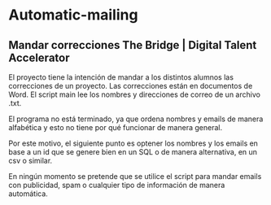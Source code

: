 # Automatic-mailing
## Mandar correcciones The Bridge | Digital Talent Accelerator


El proyecto tiene la intención de mandar a los distintos alumnos las correcciones de un proyecto. Las correcciones están en documentos de Word. 
El script main lee los nombres y direcciones de correo de un archivo .txt.

El programa no está terminado, ya que ordena nombres y emails de manera alfabética y esto no tiene por qué funcionar de manera general. 

Por este motivo, el siguiente punto es optener los nombres y los emails en base a un id que se genere bien en un SQL o de manera alternativa, en un csv o similar.

En ningún momento se pretende que se utilice el script para mandar emails con publicidad, spam o cualquier tipo de información de manera automática.
